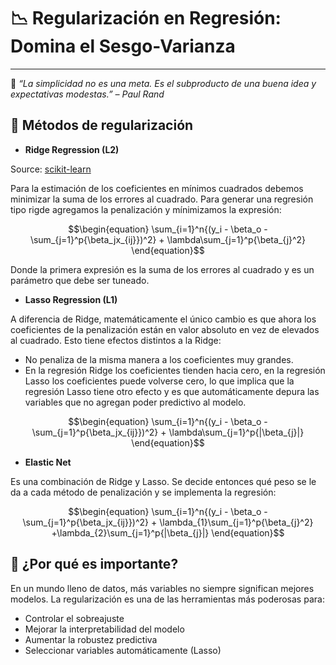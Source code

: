 # 📉 **Regularización en Regresión: Domina el Sesgo-Varianza**
---

🔬 *“La simplicidad no es una meta. Es el subproducto de una buena idea y expectativas modestas.” – Paul Rand*

## 🚀  **Métodos de regularización**

- **Ridge Regression (L2)**

Source: [scikit-learn](http://scikit-learn.org/stable/modules/linear_model.html#ridge-regression)

Para la estimación de los coeficientes en mínimos cuadrados debemos minimizar la suma de los errores al cuadrado. Para generar una regresión tipo rigde agregamos la penalización y mínimizamos la expresión:

$$\begin{equation}
\sum_{i=1}^n{(y_i - \beta_o - \sum_{j=1}^p{\beta_jx_{ij}})^2} + \lambda\sum_{j=1}^p{\beta_{j}^2}
\end{equation}$$

Donde la primera expresión es la suma de los errores al cuadrado y es un parámetro que debe ser tuneado.

- **Lasso Regression (L1)**

A diferencia de Ridge, matemáticamente el único cambio es que ahora los coeficientes de la penalización están en valor absoluto en vez de elevados al cuadrado. Esto tiene efectos distintos a la Ridge:  

- No penaliza de la misma manera a los coeficientes muy grandes.
- En la regresión Ridge los coeficientes tienden hacia cero, en la regresión Lasso los coeficientes puede volverse cero, lo que implica que la regresión Lasso tiene otro efecto y es que automáticamente depura las variables que no agregan poder predictivo al modelo.

$$\begin{equation}
\sum_{i=1}^n{(y_i - \beta_o - \sum_{j=1}^p{\beta_jx_{ij}})^2} + \lambda\sum_{j=1}^p{|\beta_{j}|}
\end{equation}$$

- **Elastic Net**

Es una combinación de Ridge y Lasso. Se decide entonces qué peso se le da a cada método de penalización y se implementa la regresión:

$$\begin{equation}
\sum_{i=1}^n{(y_i - \beta_o - \sum_{j=1}^p{\beta_jx_{ij}})^2} + \lambda_{1}\sum_{j=1}^p{\beta_{j}^2} +\lambda_{2}\sum_{j=1}^p{|\beta_{j}|}
\end{equation}$$


## 🎯 **¿Por qué es importante?**

En un mundo lleno de datos, más variables no siempre significan mejores modelos. La regularización es una de las herramientas más poderosas para:

- Controlar el sobreajuste
- Mejorar la interpretabilidad del modelo
- Aumentar la robustez predictiva
- Seleccionar variables automáticamente (Lasso)
